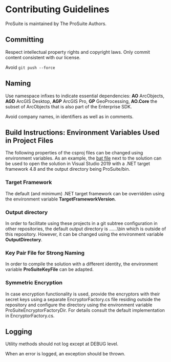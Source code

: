 # Contributing Guidelines

ProSuite is maintained by The ProSuite Authors.

## Committing

Respect intellectual property rights and copyright laws.
Only commit content consistent with our license.

Avoid `git push --force`

## Naming

Use namespace infixes to indicate essential dependencies:
**AO** ArcObjects, **AGD** ArcGIS Desktop, **AGP** ArcGIS Pro,
**GP** GeoProcessing, **AO.Core** the subset of ArcObjects that
is also part of the Enterprise SDK.

Avoid company names, in identifiers as well as in comments.

## Build Instructions: Environment Variables Used in Project Files

The following properties of the csproj files can be changed using environment variables. As an example, the [bat file](src/ProSuite_VS19_net48.bat) next to the solution can be used to open the solution in Visual Studio 2019 with a .NET target framework 4.8 and the output directory being ProSuite/bin.

### Target Framework
The default (and minimum) .NET target framework can be overridden using the environment variable **TargetFrameworkVersion**.

### Output directory
In order to facilitate using these projects in a git subtree configuration in other repositories, the default output directory is ..\..\..\bin which is outside of this repository. However, it can be changed using the environment variable **OutputDirectory**.

### Key Pair File for Strong Naming
In order to compile the solution with a different identity, the environment variable **ProSuiteKeyFile** can be adapted.

### Symmetric Encryption
In case encryption functionality is used, provide the encryptors with their secret keys using a separate EncryptorFactory.cs file residing outside the repository and configure the directory using the environment variable ProSuiteEncryptorFactoryDir.
For details consult the default implementation in EncryptorFactory.cs.

## Logging

Utility methods should not log except at DEBUG level.

When an error is logged, an exception should be thrown.
